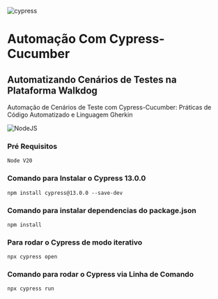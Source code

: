 ![cypress](https://img.shields.io/badge/-cypress-%23E5E5E5?style=for-the-badge&logo=cypress&logoColor=058a5e)
# Automação Com Cypress-Cucumber

## Automatizando Cenários de Testes na Plataforma Walkdog
   Automação de Cenários de Teste com Cypress-Cucumber: Práticas de Código Automatizado e Linguagem Gherkin

![NodeJS](https://img.shields.io/badge/node.js-6DA55F?style=for-the-badge&logo=node.js&logoColor=white)
### Pré Requisitos 
    Node V20

### Comando para Instalar o Cypress 13.0.0 
    npm install cypress@13.0.0 --save-dev

### Comando para instalar dependencias do package.json
    npm install
    
### Para rodar o Cypress de modo iterativo 
    npx cypress open

### Comando para rodar o Cypress via Linha de Comando 
    npx cypress run 
